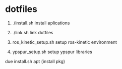 # dotfiles

1. ./install.sh
install aplications

2. ./link.sh
link dotfiles

3. ros_kinetic_setup.sh
setup ros-kinetic environment

4. ypspur_setup.sh
setup ypspur libraries

due
    install.sh
        apt (install pkg) 
